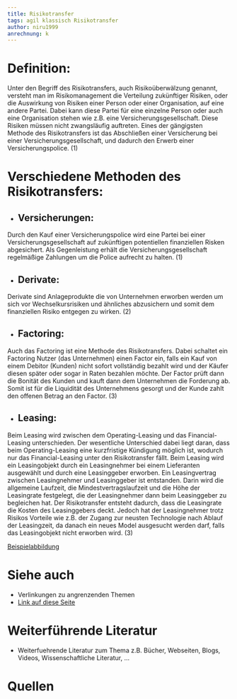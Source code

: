 ```yaml
---
title: Risikotransfer
tags: agil klassisch Risikotransfer
author: niru1999
anrechnung: k
---
```



# Definition: 
Unter den Begriff des Risikotransfers, auch Risikoüberwälzung genannt, versteht man im Risikomanagement die Verteilung zukünftiger Risiken, oder die Auswirkung von Risiken einer Person oder einer Organisation, auf eine andere Partei. Dabei kann diese Partei für eine einzelne Person oder auch eine Organisation stehen wie z.B. eine Versicherungsgesellschaft. Diese Risiken müssen nicht zwangsläufig auftreten. Eines der gängigsten Methode des Risikotransfers ist das Abschließen einer Versicherung bei einer Versicherungsgesellschaft, und dadurch den Erwerb einer Versicherungspolice. (1)


# Verschiedene Methoden des Risikotransfers:
* ## Versicherungen:
Durch den Kauf einer Versicherungspolice wird eine Partei bei einer Versicherungsgesellschaft auf zukünftigen potentiellen finanziellen Risken abgesichert. Als Gegenleistung erhält die Versicherungsgesellschaft regelmäßige Zahlungen um die Police aufrecht zu halten. (1)
* ## Derivate:
Derivate sind Anlageprodukte die von Unternehmen erworben werden um sich vor Wechselkursrisiken und ähnliches abzusichern und somit dem finanziellen Risiko entgegen zu wirken. (2)
* ## Factoring:
Auch das Factoring ist eine Methode des Risikotransfers. Dabei schaltet ein Factoring Nutzer (das Unternehmen) einen Factor ein, falls ein Kauf von einem Debitor (Kunden) nicht sofort vollständig bezahlt wird und der Käufer diesen später oder sogar in Raten bezahlen möchte. Der Factor prüft dann die Bonität des Kunden und kauft dann dem Unternehmen die Forderung ab. Somit ist für die Liquidität des Unternehmens gesorgt und der Kunde zahlt den offenen Betrag an den Factor. (3)
* ## Leasing: 
Beim Leasing wird zwischen dem Operating-Leasing und das Financial-Leasing unterschieden. Der wesentliche Unterschied dabei liegt daran, dass beim Operating-Leasing eine kurzfristige Kündigung möglich ist, wodurch nur das Financial-Leasing unter den Risikotransfer fällt. Beim Leasing wird ein Leasingobjekt durch ein Leasingnehmer bei einem Lieferanten ausgewählt und durch eine Leasinggeber erworben. Ein Leasingvertrag zwischen Leasingnehmer und Leasinggeber ist entstanden. Darin wird die allgemeine Laufzeit, die Mindestvertragslaufzeit und die Höhe der Leasingrate festgelegt, die der Leasingnehmer dann beim Leasinggeber zu begleichen hat. Der Risikotransfer entsteht dadurch, dass die Leasingrate die Kosten des Leasinggebers deckt. 
Jedoch hat der Leasingnehmer trotz Risikos Vorteile wie z.B. der Zugang zur neusten Technologie nach Ablauf der Leasingzeit, da danach ein neues Model ausgesucht werden darf, falls das Leasingobjekt nicht erworben wird. (3)

[Beispielabbildung](Risikotransfer/Schema_Leasing.jpeg)



# Siehe auch

* Verlinkungen zu angrenzenden Themen
* [Link auf diese Seite](Risikotransfer.md)

# Weiterführende Literatur

* Weiterfuehrende Literatur zum Thema z.B. Bücher, Webseiten, Blogs, Videos, Wissenschaftliche Literatur, ...

# Quellen

[^1]: Quellen die ihr im Text verwendet habt z.B. Bücher, Webseiten, Blogs, Videos, Wissenschaftliche Literatur, ... (eine Quelle in eine Zeile, keine Zeilenumbrüche machen)
[^2]: [A Guide to the Project Management Body of Knowledge (PMBOK® Guide)](https://www.pmi.org/pmbok-guide-standards/foundational/PMBOK)
[^3]: [Basic Formatting Syntax for GitHub flavored Markdown](https://docs.github.com/en/github/writing-on-github/getting-started-with-writing-and-formatting-on-github/basic-writing-and-formatting-syntax)
[^4]: [Advanced Formatting Syntax for GitHub flavored Markdown](https://docs.github.com/en/github/writing-on-github/working-with-advanced-formatting/organizing-information-with-tables)

